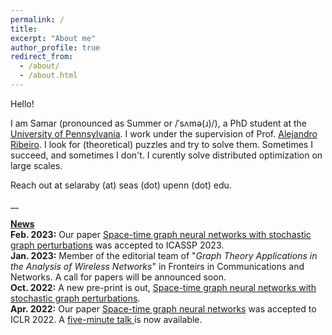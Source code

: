 ```yaml
---
permalink: /
title: 
excerpt: "About me"
author_profile: true
redirect_from: 
  - /about/
  - /about.html
---
```


Hello! 

I am Samar (pronounced as Summer or /ˈsʌmə(ɹ)/), a PhD student at the <a href="https://www.upenn.edu/">University of Pennsylvania</a>. I work under the supervision of Prof. <a href="https://alelab.seas.upenn.edu/alejandro-ribeiro/">Alejandro Ribeiro</a>. I look for (theoretical) puzzles and try to solve them. Sometimes I succeed, and sometimes I don't. I curently solve distributed optimization on large scales.

Reach out at selaraby (at) seas (dot) upenn (dot) edu.

__

<u><b>News</b></u>
<br><b>Feb. 2023:</b> Our paper <a href="https://bit.ly/3sFyQCt">Space-time graph neural networks with stochastic graph perturbations</a> was accepted to ICASSP 2023.
<br><b>Jan. 2023:</b> Member of the editorial team of "<i>Graph Theory Applications in the Analysis of Wireless Networks</i>" in Fronteirs in Communications and Networks. A call for papers will be announced soon.
<br><b>Oct. 2022:</b> A new pre-print is out, <a href="https://bit.ly/3sFyQCt">Space-time graph neural networks with stochastic graph perturbations</a>.
<br><b>Apr. 2022:</b> Our paper <a href="https://bit.ly/3amHDzL">Space-time graph neural networks</a> was accepted to ICLR 2022. A <a href="https://bit.ly/3EQeV91"> five-minute talk </a> is now available.


